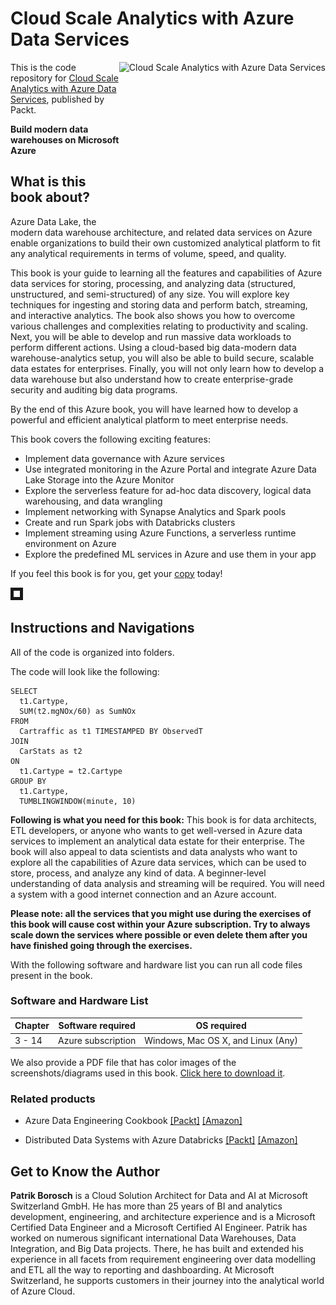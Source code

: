 # Cloud Scale Analytics with Azure Data Services

<a href="https://www.packtpub.com/product/cloud-scale-analytics-with-azure-data-services/9781800562936?utm_source=github&utm_medium=repository&utm_campaign=9781800562936"><img src="https://static.packt-cdn.com/products/9781800562936/cover/smaller" alt="Cloud Scale Analytics with Azure Data Services" height="256px" align="right"></a>

This is the code repository for [Cloud Scale Analytics with Azure Data Services](https://www.packtpub.com/product/cloud-scale-analytics-with-azure-data-services/9781800562936?utm_source=github&utm_medium=repository&utm_campaign=9781800562936), published by Packt.

**Build modern data warehouses on Microsoft Azure**

## What is this book about?
Azure Data Lake, the modern data warehouse architecture, and related data services on Azure enable organizations to build their own customized analytical platform to fit any analytical requirements in terms of volume, speed, and quality.

This book is your guide to learning all the features and capabilities of Azure data services for storing, processing, and analyzing data (structured, unstructured, and semi-structured) of any size. You will explore key techniques for ingesting and storing data and perform batch, streaming, and interactive analytics. The book also shows you how to overcome various challenges and complexities relating to productivity and scaling. Next, you will be able to develop and run massive data workloads to perform different actions. Using a cloud-based big data-modern data warehouse-analytics setup, you will also be able to build secure, scalable data estates for enterprises. Finally, you will not only learn how to develop a data warehouse but also understand how to create enterprise-grade security and auditing big data programs.

By the end of this Azure book, you will have learned how to develop a powerful and efficient analytical platform to meet enterprise needs.

This book covers the following exciting features: 
* Implement data governance with Azure services
* Use integrated monitoring in the Azure Portal and integrate Azure Data Lake Storage into the Azure Monitor
* Explore the serverless feature for ad-hoc data discovery, logical data warehousing, and data wrangling
* Implement networking with Synapse Analytics and Spark pools
* Create and run Spark jobs with Databricks clusters
* Implement streaming using Azure Functions, a serverless runtime environment on Azure
* Explore the predefined ML services in Azure and use them in your app

If you feel this book is for you, get your [copy](https://www.amazon.com/dp/1800562934) today!

<a href="https://www.packtpub.com/?utm_source=github&utm_medium=banner&utm_campaign=GitHubBanner"><img src="https://raw.githubusercontent.com/PacktPublishing/GitHub/master/GitHub.png" alt="https://www.packtpub.com/" border="5" /></a>

## Instructions and Navigations
All of the code is organized into folders.

The code will look like the following:
```
SELECT
  t1.Cartype,
  SUM(t2.mgNOx/60) as SumNOx
FROM
  Cartraffic as t1 TIMESTAMPED BY ObservedT
JOIN
  CarStats as t2
ON
  t1.Cartype = t2.Cartype
GROUP BY
  t1.Cartype,
  TUMBLINGWINDOW(minute, 10)

```

**Following is what you need for this book:**
This book is for data architects, ETL developers, or anyone who wants to get well-versed in Azure data services to implement an analytical data estate for their enterprise. The book will also appeal to data scientists and data analysts who want to explore all the capabilities of Azure data services, which can be used to store, process, and analyze any kind of data. A beginner-level understanding of data analysis and streaming will be required. You will need a system with a good internet connection and an Azure account.

**Please note: all the services that you might use during the exercises of this book will cause cost within your Azure subscription. Try to always scale down the services where possible or even delete them after you have finished going through the exercises.**

With the following software and hardware list you can run all code files present in the book.

### Software and Hardware List

| Chapter  | Software required                                                                    | OS required                        |
| -------- | -------------------------------------------------------------------------------------| -----------------------------------|
| 3 - 14   |   Azure subscription                                                                 | Windows, Mac OS X, and Linux (Any) |

We also provide a PDF file that has color images of the screenshots/diagrams used in this book. [Click here to download it](https://static.packt-cdn.com/downloads/9781800562936_ColorImages.pdf).


### Related products <Other books you may enjoy>
* Azure Data Engineering Cookbook [[Packt]](https://www.packtpub.com/product/azure-data-engineering-cookbook/9781800206557?utm_source=github&utm_medium=repository&utm_campaign=9781800206557) [[Amazon]](https://www.amazon.com/dp/1800206550)

* Distributed Data Systems with Azure Databricks [[Packt]](https://www.packtpub.com/product/distributed-data-systems-with-azure-databricks/9781838647216?utm_source=github&utm_medium=repository&utm_campaign=9781838647216) [[Amazon]](https://www.amazon.com/dp/183864721X)

## Get to Know the Author
**Patrik Borosch** is a Cloud Solution Architect for Data and AI at Microsoft Switzerland GmbH. He has more than 25 years of BI and analytics development, engineering, and architecture experience and is a Microsoft Certified Data Engineer and a Microsoft Certified AI Engineer. Patrik has worked on numerous significant international Data Warehouses, Data Integration, and Big Data projects. There, he has built and extended his experience in all facets from requirement engineering over data modelling and ETL all the way to reporting and dashboarding. At Microsoft Switzerland, he supports customers in their journey into the analytical world of Azure Cloud.
  
